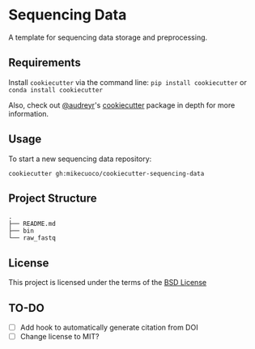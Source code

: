 Sequencing Data
======================

A template for sequencing data storage and preprocessing.

Requirements
------------
Install `cookiecutter` via the command line: `pip install cookiecutter`  or `conda install cookiecutter`

Also, check out [@audreyr](https://github.com/audreyr)'s [cookiecutter](https://github.com/audreyr/cookiecutter) package in depth for more information.

Usage
-----
To start a new sequencing data repository:

`cookiecutter gh:mikecuoco/cookiecutter-sequencing-data`

Project Structure
--------------------
    .
    ├── README.md
    ├── bin
    └── raw_fastq


License
-------
This project is licensed under the terms of the [BSD License](/LICENSE)

TO-DO
-------

- [ ] Add hook to automatically generate citation from DOI
- [ ] Change license to MIT?